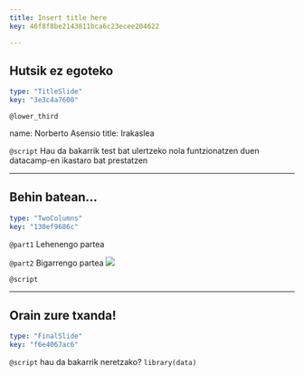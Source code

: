 ```yaml
---
title: Insert title here
key: 46f8f8be2143811bca6c23ecee204622

---
```

## Hutsik ez egoteko

```yaml
type: "TitleSlide"
key: "3e3c4a7600"
```

`@lower_third`

name: Norberto Asensio
title: Irakaslea


`@script`
Hau da bakarrik test bat ulertzeko nola funtzionatzen duen datacamp-en ikastaro bat prestatzen


---
## Behin batean...

```yaml
type: "TwoColumns"
key: "130ef9686c"
```

`@part1`
Lehenengo partea


`@part2`
Bigarrengo partea
![](https://www.google.com/url?sa=i&rct=j&q=&esrc=s&source=images&cd=&ved=2ahUKEwjQ5qXwqL7fAhUi-YUKHZkXDz8QjRx6BAgBEAU&url=https%3A%2F%2Fwww.freeiconspng.com%2Fimages%2Feye-png&psig=AOvVaw2r7pRMZxb4ljdCjgZpe6Rc&ust=1545941994510180)


`@script`



---
## Orain zure txanda!

```yaml
type: "FinalSlide"
key: "f6e4067ac6"
```

`@script`
hau da bakarrik neretzako?
`library(data)`

